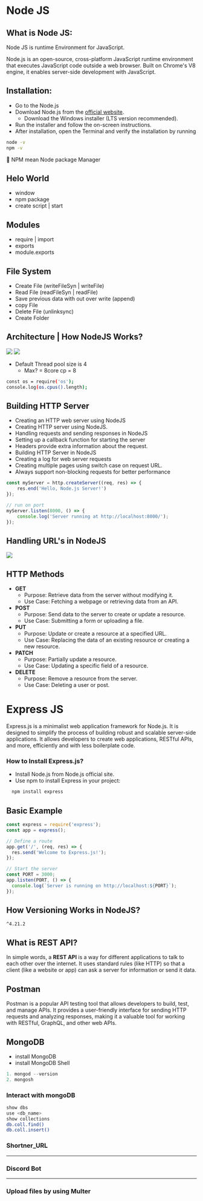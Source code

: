 # Node JS

## What is Node JS:

Node JS is runtime Environment for JavaScript.

Node.js is an open-source, cross-platform JavaScript runtime environment that executes JavaScript code outside a web browser. Built on Chrome's V8 engine, it enables server-side development with JavaScript.

## Installation:

- Go to the Node.js
- Download Node.js from the [official website](https://nodejs.org/).
  - Download the Windows installer (LTS version recommended).
- Run the installer and follow the on-screen instructions.
- After installation, open the Terminal and verify the installation by running

```bash
node -v
npm -v 
```
📌 NPM mean Node package Manager 

## Helo World
- window
- npm package
- create script | start 

## Modules
- require |  import 
- exports 
- module.exports

## File System
- Create File (writeFileSyn | writeFile)
- Read File  (readFileSyn | readFile)
- Save previous data with out over write (append)
- copy File
- Delete File (unlinksync)
- Create Folder

## Architecture | How NodeJS Works?
![](./images/Node.js-Architecture-Chart.png)
![](./images/nodejs.webp)
- Default Thread pool size is 4
  - Max? = 8core cp = 8

```bash
const os = require('os');
console.log(os.cpus().length);
```
## Building HTTP Server

 <!-- in server Folder perform this task -->

- Creating an HTTP web server using NodeJS
- Creating HTTP server using NodeJS.
- Handling requests and sending responses in NodeJS
- Setting up a callback function for starting the server
- Headers provide extra information about the request.
- Building HTTP Server in NodeJS
- Creating a log for web server requests
- Creating multiple pages using switch case on request URL.
- Always support non-blocking requests for better performance

```js
const myServer = http.createServer((req, res) => {  
    res.end('Hello, Node.js Server!')
});

// run on port
myServer.listen(8000, () => {
    console.log('Server running at http://localhost:8000/');   
});

```
## Handling URL's in NodeJS
![](./images/url.webp)

## HTTP Methods

- **GET** 
    - Purpose: Retrieve data from the server without modifying it.
    - Use Case: Fetching a webpage or retrieving data from an API.
- **POST**
  - Purpose: Send data to the server to create or update a resource.
  - Use Case: Submitting a form or uploading a file.
- **PUT**
  - Purpose: Update or create a resource at a specified URL.
  - Use Case: Replacing the data of an existing resource or creating a new resource.
- **PATCH**
  - Purpose: Partially update a resource.
  - Use Case: Updating a specific field of a resource.
- **DELETE**
  - Purpose: Remove a resource from the server.
  - Use Case: Deleting a user or post.


# Express JS

Express.js is a minimalist web application framework for Node.js. It is designed to simplify the process of building robust and scalable server-side applications. It allows developers to create web applications, RESTful APIs, and more, efficiently and with less boilerplate code.

### How to Install Express.js?
- Install Node.js from Node.js official site.
- Use npm to install Express in your project:
```bash
  npm install express
```

## Basic Example

```js
const express = require('express');
const app = express();

// Define a route
app.get('/', (req, res) => {
  res.send('Welcome to Express.js!');
});

// Start the server
const PORT = 3000;
app.listen(PORT, () => {
  console.log(`Server is running on http://localhost:${PORT}`);
});
```
## How Versioning Works in NodeJS?

`^4.21.2`


## What is REST API?

In simple words, a **REST API** is a way for different applications to talk to each other over the internet. It uses standard rules (like HTTP) so that a client (like a website or app) can ask a server for information or send it data.

## Postman
Postman is a popular API testing tool that allows developers to build, test, and manage APIs. It provides a user-friendly interface for sending HTTP requests and analyzing responses, making it a valuable tool for working with RESTful, GraphQL, and other web APIs.

## MongoDB
- install MongoDB
- install MongoDB Shell

```js
1. mongod --version
2. mongosh
```

### Interact with mongoDB
```bash
show dbs
use <db_name>
show collections
db.coll.find()
db.coll.insert()
```

### Shortner_URL
---

### Discord Bot
---

### Upload files by using Multer